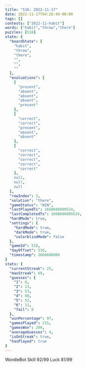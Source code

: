 ```yaml
---
title: "516: 2022-11-17"
date: 2022-11-17T04:26:49-08:00
tags: []
contests: ["2022-11-habit"]
words: ["habit","throw","there"]
puzzles: [516]
state: {
  "boardState": [
    "habit",
    "throw",
    "there",
    "",
    "",
    ""
  ],
  "evaluations": [
    [
      "present",
      "absent",
      "absent",
      "absent",
      "present"
    ],
    [
      "correct",
      "correct",
      "present",
      "absent",
      "absent"
    ],
    [
      "correct",
      "correct",
      "correct",
      "correct",
      "correct"
    ],
    null,
    null,
    null
  ],
  "rowIndex": 3,
  "solution": "there",
  "gameStatus": "WIN",
  "lastPlayedTs": 1668688009524,
  "lastCompletedTs": 1668688009524,
  "hardMode": true,
  "settings": {
    "hardMode": true,
    "darkMode": true,
    "colorblindMode": false
  },
  "gameId": 510,
  "dayOffset": 516,
  "timestamp": 1668688009
}
stats: {
  "currentStreak": 25,
  "maxStreak": 69,
  "guesses": {
    "1": 0,
    "2": 13,
    "3": 53,
    "4": 80,
    "5": 52,
    "6": 11,
    "fail": 6
  },
  "winPercentage": 97,
  "gamesPlayed": 215,
  "gamesWon": 209,
  "averageGuesses": 4,
  "isOnStreak": true,
  "hasPlayed": true
}
---
```

<!-- more -->
WordleBot
Skill 92/99
Luck 81/99
